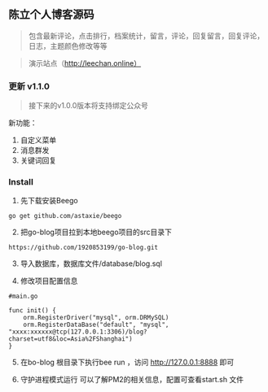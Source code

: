 ## 陈立个人博客源码

>  包含最新评论，点击排行，档案统计，留言，评论，回复留言，回复评论，日志，主题颜色修改等等

> 演示站点（http://leechan.online）

### 更新 v1.1.0
> 接下来的v1.0.0版本将支持绑定公众号

新功能：
1. 自定义菜单
2. 消息群发
3. 关键词回复

### Install 
1. 先下载安装Beego

```
go get github.com/astaxie/beego
```

2. 把go-blog项目拉到本地beego项目的src目录下

```
https://github.com/1920853199/go-blog.git
```

3. 导入数据库，数据库文件/database/blog.sql

4. 修改项目配置信息

```
#main.go

func init() {
	orm.RegisterDriver("mysql", orm.DRMySQL)
	orm.RegisterDataBase("default", "mysql", "xxxx:xxxxxx@tcp(127.0.0.1:3306)/blog?charset=utf8&loc=Asia%2FShanghai")
}
```

5. 在bo-blog 根目录下执行bee run ，访问 http://127.0.0.1:8888 即可

6. 守护进程模式运行 可以了解PM2的相关信息，配置可查看start.sh 文件
